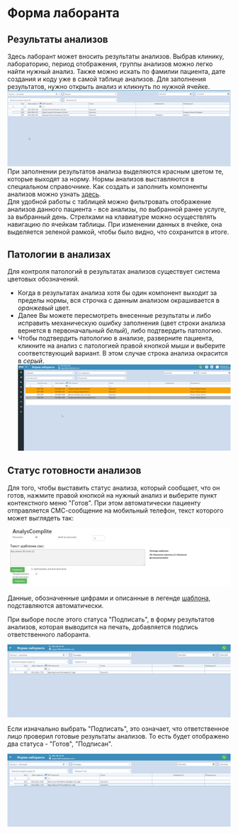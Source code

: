 # Форма лаборанта

## Результаты анализов
Здесь лаборант может вносить результаты анализов. Выбрав клинику, лабораторию, период отображения, группы анализов можно легко найти нужный анализ. Также можно искать по фамилии пациента, дате создания и коду уже в самой таблице анализов. Для заполнения результатов, нужно открыть анализ и кликнуть по нужной ячейке.
  ![Image](Image/FormLaborant.gif)   
При заполнении результатов анализа выделяются красным цветом те, которые выходят за норму. Нормы анализов выставляются в специальном справочнике. Как создать и заполнить компоненты анализов можно узнать <a href="./analyzesnorm">здесь</a>.   
Для удобной работы с таблицей можно фильтровать отображение анализов данного пациента - все анализы, по выбранной ранее услуге, за выбранный день. Стрелками на клавиатуре можно осуществлять навигацию по ячейкам таблицы. При изменении данных в ячейке, она выделяется зеленой рамкой, чтобы было видно, что сохранится в итоге.    

## Патологии в анализах

  Для контроля патологий в результатах анализов существует система цветовых обозначений. 
  - Когда в результатах анализа хотя бы один компонент выходит за пределы нормы, вся строчка с данным анализом окрашивается в *оранжевый* цвет.
  - Далее Вы можете пересмотреть внесенные результаты и либо исправить механическую ошибку заполнения (цвет строки анализа вернется в первоначальный *белый*), либо подтвердить патологию.
  - Чтобы подтвердить патологию в анализе, разверните пациента, кликните на анализ с патологией правой кнопкой мыши и выберите соответствующий вариант. В этом случае строка анализа окрасится в *серый*.
  ![Image](Image/patologia.gif)

## Статус готовности анализов

Для того, чтобы выставить статус анализа, который сообщает, что он готов, нажмите правой кнопкой на нужный анализ и выберите пункт контекстного меню "Готов". При этом автоматически пациенту отправляется СМС-сообщение на мобильный телефон, текст которого может выглядеть так:

![Image](Image/smsanalyzes.png)

Данные, обозначенные цифрами и описанные в легенде <a href="./shablonysms">шаблона</a>, подставляются автоматически.   

При выборе после этого статуса "Подписать", в форму результатов анализов, которая выводится на печать, добавляется подпись ответственного лаборанта.  

![Image](Image/status.gif)  

Если изначально выбрать "Подписать", это означает, что ответственное лицо проверил готовые результаты анализов. То есть будет отображено два статуса - "Готов", "Подписан".

![Image](Image/status1.gif)